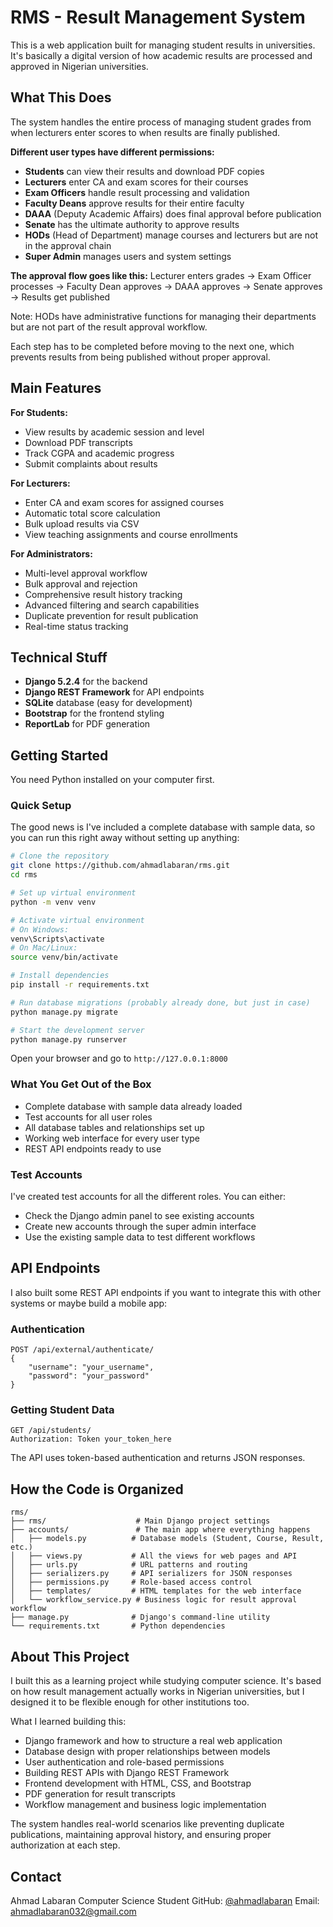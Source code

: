 # RMS - Result Management System

This is a web application built for managing student results in universities. It's basically a digital version of how academic results are processed and approved in Nigerian universities.

## What This Does

The system handles the entire process of managing student grades from when lecturers enter scores to when results are finally published. 

**Different user types have different permissions:**
- **Students** can view their results and download PDF copies
- **Lecturers** enter CA and exam scores for their courses
- **Exam Officers** handle result processing and validation
- **Faculty Deans** approve results for their entire faculty
- **DAAA** (Deputy Academic Affairs) does final approval before publication
- **Senate** has the ultimate authority to approve results
- **HODs** (Head of Department) manage courses and lecturers but are not in the approval chain
- **Super Admin** manages users and system settings

**The approval flow goes like this:**
Lecturer enters grades → Exam Officer processes → Faculty Dean approves → DAAA approves → Senate approves → Results get published

Note: HODs have administrative functions for managing their departments but are not part of the result approval workflow.

Each step has to be completed before moving to the next one, which prevents results from being published without proper approval.
## Main Features

**For Students:**
- View results by academic session and level
- Download PDF transcripts
- Track CGPA and academic progress
- Submit complaints about results

**For Lecturers:**
- Enter CA and exam scores for assigned courses
- Automatic total score calculation
- Bulk upload results via CSV
- View teaching assignments and course enrollments

**For Administrators:**
- Multi-level approval workflow
- Bulk approval and rejection
- Comprehensive result history tracking
- Advanced filtering and search capabilities
- Duplicate prevention for result publication
- Real-time status tracking

## Technical Stuff

- **Django 5.2.4** for the backend
- **Django REST Framework** for API endpoints
- **SQLite** database (easy for development)
- **Bootstrap** for the frontend styling
- **ReportLab** for PDF generation

## Getting Started

You need Python installed on your computer first.

### Quick Setup
The good news is I've included a complete database with sample data, so you can run this right away without setting up anything:

```bash
# Clone the repository
git clone https://github.com/ahmadlabaran/rms.git
cd rms

# Set up virtual environment
python -m venv venv

# Activate virtual environment
# On Windows:
venv\Scripts\activate
# On Mac/Linux:
source venv/bin/activate

# Install dependencies
pip install -r requirements.txt

# Run database migrations (probably already done, but just in case)
python manage.py migrate

# Start the development server
python manage.py runserver
```

Open your browser and go to `http://127.0.0.1:8000`

### What You Get Out of the Box
- Complete database with sample data already loaded
- Test accounts for all user roles
- All database tables and relationships set up
- Working web interface for every user type
- REST API endpoints ready to use

### Test Accounts
I've created test accounts for all the different roles. You can either:
- Check the Django admin panel to see existing accounts
- Create new accounts through the super admin interface
- Use the existing sample data to test different workflows

## API Endpoints

I also built some REST API endpoints if you want to integrate this with other systems or maybe build a mobile app:

### Authentication
```http
POST /api/external/authenticate/
{
    "username": "your_username",
    "password": "your_password"
}
```

### Getting Student Data
```http
GET /api/students/
Authorization: Token your_token_here
```

The API uses token-based authentication and returns JSON responses.

## How the Code is Organized

```
rms/
├── rms/                    # Main Django project settings
├── accounts/               # The main app where everything happens
│   ├── models.py          # Database models (Student, Course, Result, etc.)
│   ├── views.py           # All the views for web pages and API
│   ├── urls.py            # URL patterns and routing
│   ├── serializers.py     # API serializers for JSON responses
│   ├── permissions.py     # Role-based access control
│   ├── templates/         # HTML templates for the web interface
│   └── workflow_service.py # Business logic for result approval workflow
├── manage.py              # Django's command-line utility
└── requirements.txt       # Python dependencies
```

## About This Project

I built this as a learning project while studying computer science. It's based on how result management actually works in Nigerian universities, but I designed it to be flexible enough for other institutions too.

What I learned building this:
- Django framework and how to structure a real web application
- Database design with proper relationships between models
- User authentication and role-based permissions
- Building REST APIs with Django REST Framework
- Frontend development with HTML, CSS, and Bootstrap
- PDF generation for result transcripts
- Workflow management and business logic implementation

The system handles real-world scenarios like preventing duplicate publications, maintaining approval history, and ensuring proper authorization at each step.

## Contact

Ahmad Labaran
Computer Science Student
GitHub: [@ahmadlabaran](https://github.com/ahmadlabaran)
Email: ahmadlabaran032@gmail.com

